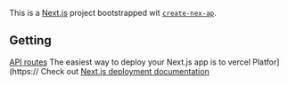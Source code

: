 This is a [Next.js](https://nextjs.org) project bootstrapped wit [`create-nex-ap`](https://nextjs.org/docs/pages/api-reference/create-next-app).
## Getting
[API routes](https://nextjs.org/docs/pages/building-your-pplication/routng/aproutes)
The easiest way to deploy your Next.js app is to vercel Platfor](https://
Check out [Next.js deployment documentation](https://nextjs.org/docs/pages/building-your-application/deployin) 
